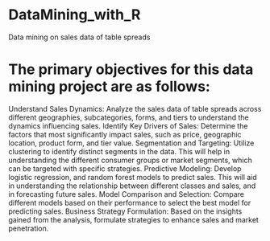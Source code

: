 # DataMining_with_R
Data mining on sales data of table spreads

# The primary objectives for this data mining project are as follows:
Understand Sales Dynamics: Analyze the sales data of table spreads across different geographies, subcategories, forms, and tiers to understand the dynamics influencing sales.
Identify Key Drivers of Sales: Determine the factors that most significantly impact sales, such as price, geographic location, product form, and tier value.
Segmentation and Targeting: Utilize clustering to identify distinct segments in the data. This will help in understanding the different consumer groups or market segments, which can be targeted with specific strategies.
Predictive Modeling: Develop logistic regression, and random forest models to predict sales. This will aid in understanding the relationship between different classes and sales, and in forecasting future sales.
Model Comparison and Selection: Compare different models based on their performance to select the best model for predicting sales.
Business Strategy Formulation: Based on the insights gained from the analysis, formulate strategies to enhance sales and market penetration.
